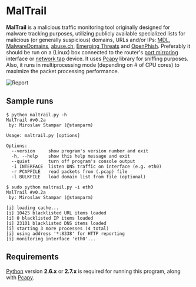 MalTrail
============

**MalTrail** is a malicious traffic monitoring tool originally designed for malware tracking purposes, utilizing publicly available specialized lists for malicious (or generally suspicious) domains, URLs and/or IPs: [MDL](http://www.malwaredomainlist.com/hostslist/hosts.txt), [MalwareDomains](http://malwaredomains.lehigh.edu/files/domains.txt), [abuse.ch](https://zeustracker.abuse.ch/blocklist.php?download=domainblocklist), [Emerging Threats](https://rules.emergingthreats.net/open/suricata/rules/emerging-dns.rules) and [OpenPhish](https://openphish.com/feed.txt). Preferably it should be run on a (Linux) box connected to the router's [port mirroring](http://en.wikipedia.org/wiki/Port_mirroring) interface or [network tap](http://en.wikipedia.org/wiki/Network_tap) device. It uses [Pcapy](http://corelabs.coresecurity.com/index.php?module=Wiki&action=view&type=tool&name=Pcapy) library for sniffing purposes. Also, it runs in multiprocessing mode (depending on # of CPU cores) to maximize the packet processing performance.

![Report](http://i.imgur.com/k7JlIjC.png)

Sample runs
----

```
$ python maltrail.py -h
MalTrail #v0.2a
 by: Miroslav Stampar (@stamparm)

Usage: maltrail.py [options]

Options:
  --version     show program's version number and exit
  -h, --help    show this help message and exit
  --quiet       turn off program's console output
  -i INTERFACE  listen DNS traffic on interface (e.g. eth0)
  -r PCAPFILE   read packets from (.pcap) file
  -l BULKFILE   load domain list from file (optional)
```

```
$ sudo python maltrail.py -i eth0
MalTrail #v0.2a
 by: Miroslav Stampar (@stamparm)

[i] loading cache...
[i] 10425 blacklisted URL items loaded
[i] 0 blacklisted IP items loaded
[i] 23101 blacklisted DNS items loaded
[i] starting 3 more processes (4 total)
[i] using address '*:8338' for HTTP reporting
[i] monitoring interface 'eth0'...
```

Requirements
----

[Python](http://www.python.org/download/) version **2.6.x** or **2.7.x** is required for running this program, along with [Pcapy](http://corelabs.coresecurity.com/index.php?module=Wiki&action=view&type=tool&name=Pcapy).

